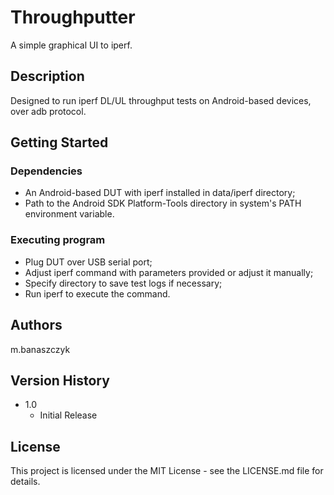 # Throughputter

A simple graphical UI to iperf.

## Description

Designed to run iperf DL/UL throughput tests on Android-based devices, over adb protocol.

## Getting Started

### Dependencies

* An Android-based DUT with iperf installed in data/iperf directory;
* Path to the Android SDK Platform-Tools directory in system's PATH environment variable.

### Executing program

* Plug DUT over USB serial port;
* Adjust iperf command with parameters provided or adjust it manually;
* Specify directory to save test logs if necessary;
* Run iperf to execute the command.

## Authors

m.banaszczyk

## Version History

* 1.0
    * Initial Release

## License

This project is licensed under the MIT License - see the LICENSE.md file for details.